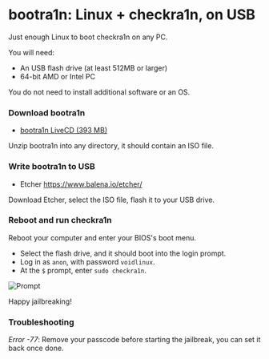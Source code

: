 bootra1n: Linux + checkra1n, on USB
===================================
Just enough Linux to boot checkra1n on any PC.

You will need:
- An USB flash drive (at least 512MB or larger)
- 64-bit AMD or Intel PC

You do not need to install additional software or an OS.

### Download bootra1n
- [bootra1n LiveCD (393 MB)](https://drive.google.com/uc?id=1QCEfjJlXcVY5QL7SqeJ1ZiRAnHhUJYU7&export=download)

Unzip bootra1n into any directory, it should contain an ISO file.

### Write bootra1n to USB
- Etcher https://www.balena.io/etcher/

Download Etcher, select the ISO file, flash it to your USB drive.

### Reboot and run checkra1n
Reboot your computer and enter your BIOS's boot menu.

- Select the flash drive, and it should boot into the login prompt.
- Log in as `anon`, with password `voidlinux`.
- At the `$` prompt, enter `sudo checkra1n`.

![Prompt](https://i.imgur.com/MmqUBUJ.png)

Happy jailbreaking!

### Troubleshooting
*Error -77*: Remove your passcode before starting the jailbreak, you can set it back once done.
